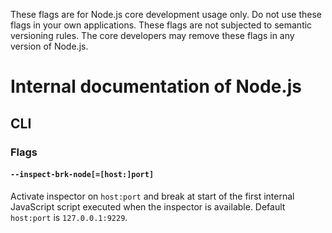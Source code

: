 These flags are for Node.js core development usage only. Do not use these flags in your own applications. These flags are not subjected to semantic versioning rules. The core developers may remove these flags in any version of Node.js.

Internal documentation of Node.js
=================================

CLI
---

### Flags

#### `--inspect-brk-node[=[host:]port]`

Activate inspector on `host:port` and break at start of the first internal JavaScript script executed when the inspector is available. Default `host:port` is `127.0.0.1:9229`.
